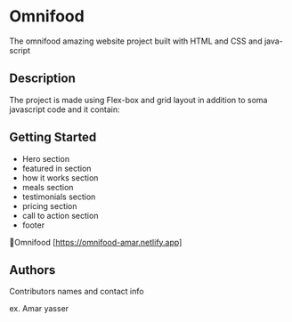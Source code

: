 # Omnifood

The omnifood amazing website project built with HTML and CSS and java-script

## Description

The project is made using Flex-box and grid layout in addition to soma javascript code and it contain:

## Getting Started

* Hero section
* featured in section
* how it works section
* meals section
* testimonials section
* pricing section
* call to action section
* footer

🔗Omnifood  [https://omnifood-amar.netlify.app]

## Authors

Contributors names and contact info

ex. Amar yasser


